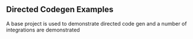 ## Directed Codegen Examples
A base project is used to demonstrate directed code gen and a number of integrations are demonstrated